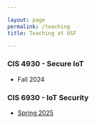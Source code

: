 ```yaml
---

layout: page
permalink: /teaching
title: Teaching at USF

---
```


### CIS 4930 - Secure IoT

- Fall 2024

### CIS 6930 - IoT Security
- [Spring 2025](/teaching/cis6930)